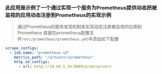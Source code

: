 
### 此应用是示例了一个通过实现一个服务为Prometheus提供动态把被监视的应用动态注册到Prometheus的实现示例

> 通过Prometheus的服务发现机制来实现动态注册被监视的应用到Prometheus
> 直接在prometheus配置文件`/etc/prometheus/prometheus.yml`中添加如下配置
> 

```yaml
scrape_configs:
  - job_name: "prometheus-sd"
    metrics_path: "/actuator/prometheus"
    http_sd_configs:
      - url: http://10.60.5.34:9009/prom/servers
```
